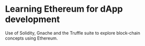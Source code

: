 # Learning Ethereum for dApp development
Use of Solidity, Gnache and the Truffle suite to explore block-chain concepts using Ethereum.
